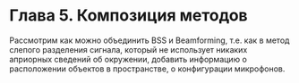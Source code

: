 # Глава 5. Композиция методов

Рассмотрим как можно объединить BSS и Beamforming, т.е. как в метод слепого разделения сигнала, который не использует никаких априорных сведений об окружении, добавить информацию о расположении объектов в пространстве, о конфигурации микрофонов.



